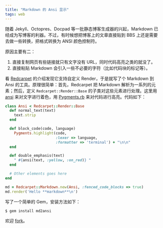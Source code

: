 ```yaml
---
title: "Markdown 的 Ansi 显示"
tags: web
---
```


随着 Jekyll、Octopres、Docpad 等一批静态博客生成器的兴起，Markdown 已经成为写博客的利器。不过，有时候想把博客上的文章直接贴到 BBS 上还是需要去做一些转换，把格式转换为 ANSI 颜色控制符。

原因主要有二：

1. 直接复制网页有些链接就只有文字没有 URL，同时代码高亮之类的就没了。
2. 直接粘贴 Markdown 会引入一些不必要的字符（比如代码块的标记等）。

看 [Redcarpet](https://github.com/vmg/redcarpet) 的介绍发现它支持自定义 Render，于是就写了个 Markdown 到 Ansi 的工具。原理很简单：首先，Redcarpet 把 Markdown 解析为一系列的元素；然后，定义 `Redcarpet::Render::Base` 的子类对这些元素进行处理。这里用 [ansi](http://rubyworks.github.io/ansi/) 来对文字进行着色，用 [Pygments.rb](https://github.com/tmm1/pygments.rb) 来对代码进行高亮。代码如下：

~~~ ruby
class Ansi < Redcarpet::Render::Base
  def normal_text(text)
    text.strip
  end

  def block_code(code, language)
    Pygments.highlight(code,
                       :lexer => language,
                       :formatter => 'terminal') + "\n\n"
  end

  def double_emphasis(text)
    " #{ansi(text, :yellow, :on_red)} "
  end

  # Other elements goes here
end

md = Redcarpet::Markdown.new(Ansi, :fenced_code_blocks => true)
md.render('Hello **markdown**\n')
~~~~

写了一个简单的 Gem，安装方法如下：

~~~ bash
$ gem install md2ansi
~~~~

欢迎 [fork](https://github.com/hanjianwei/md2ansi)。
